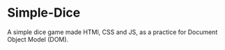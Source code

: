 # Simple-Dice
A simple dice game made HTMl, CSS and JS, as a practice for Document Object Model (DOM).
